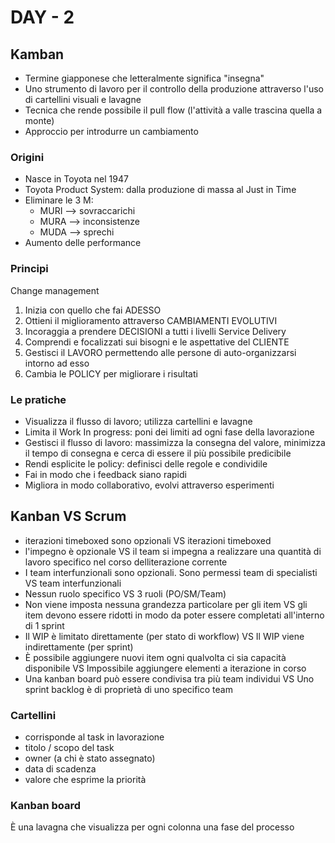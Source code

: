 # DAY - 2

## Kamban 

+ Termine giapponese che letteralmente significa "insegna"
+ Uno strumento di lavoro per il controllo della produzione attraverso l'uso di cartellini visuali e lavagne
+ Tecnica che rende possibile il pull flow (l'attività a valle trascina quella a monte)
+ Approccio per introdurre un cambiamento

### Origini
+ Nasce in Toyota nel 1947
+ Toyota Product System: dalla produzione di massa al Just in Time
+ Eliminare le 3 M:
    + MURI --> sovraccarichi
    + MURA --> inconsistenze
    + MUDA --> sprechi
+ Aumento delle performance

### Principi
Change management
1. Inizia con quello che fai ADESSO
2. Ottieni il miglioramento attraverso CAMBIAMENTI EVOLUTIVI
3. Incoraggia a prendere DECISIONI a tutti i livelli
Service Delivery
1. Comprendi e focalizzati sui bisogni e le aspettative del CLIENTE
2. Gestisci il LAVORO permettendo alle persone di auto-organizzarsi intorno ad esso 
3. Cambia le POLICY per migliorare i risultati

### Le pratiche
+ Visualizza il flusso di lavoro; utilizza cartellini e lavagne
+ Limita il Work In progress: poni dei limiti ad ogni fase della lavorazione 
+ Gestisci il flusso di lavoro: massimizza la consegna del valore, minimizza il tempo di consegna e cerca di essere il più possibile predicibile
+ Rendi esplicite le policy: definisci delle regole e condividile
+ Fai in modo che i feedback siano rapidi
+ Migliora in modo collaborativo, evolvi attraverso esperimenti

## Kanban VS Scrum
+ iterazioni timeboxed sono opzionali VS iterazioni timeboxed
+ l'impegno è opzionale VS il team si impegna a realizzare una quantità di lavoro specifico nel corso delliterazione corrente
+ I team interfunzionali sono opzionali. Sono permessi team di specialisti VS team interfunzionali
+ Nessun ruolo specifico VS 3 ruoli (PO/SM/Team)
+ Non viene imposta nessuna grandezza particolare per gli item VS gli item devono essere ridotti in modo da poter essere completati all'interno di 1 sprint
+ Il WIP è limitato direttamente (per stato di workflow) VS Il WIP viene indirettamente (per sprint)
+ È possibile aggiungere nuovi item ogni qualvolta ci sia capacità disponibile VS Impossibile aggiungere elementi a iterazione in corso 
+ Una kanban board può essere condivisa tra più team individui VS Uno sprint backlog è di proprietà di uno specifico team

### Cartellini
+ corrisponde al task in lavorazione
+ titolo / scopo del task
+ owner (a chi è stato assegnato)
+ data di scadenza 
+ valore che esprime la priorità

### Kanban board 
È una lavagna che visualizza per ogni colonna una fase del processo 